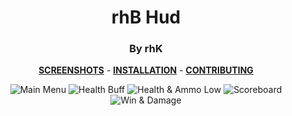 <div align="center">

# rhB Hud 
### By rhK

**[SCREENSHOTS](../screenshots/showcase.md)** -
**[INSTALLATION](https://github.com/Hypnootize/TF2-HUD-GitHub-Resources/blob/main/installation/windows_install.md)** -
**[CONTRIBUTING](https://github.com/Hypnootize/TF2-HUD-GitHub-Resources/blob/main/contributing/github_contributing.md)**

![Main Menu](../screenshots/01_Main_Menu.jpg)
![Health Buff](../screenshots/02_Health_Buff.jpg)
![Health & Ammo Low](../screenshots/03_Health_Ammo_Low.jpg)
![Scoreboard](../screenshots/04_Scoreboard.jpg)
![Win & Damage](../screenshots/05_Win.jpg)
